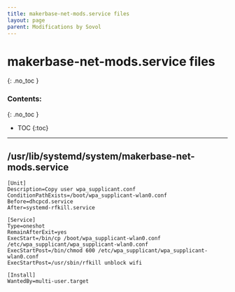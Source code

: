 ```yaml
---
title: makerbase-net-mods.service files
layout: page
parent: Modifications by Sovol
---
```

# makerbase-net-mods.service files
{: .no_toc }
### Contents:
{: .no_toc }
- TOC
{:toc}
----

## /usr/lib/systemd/system/makerbase-net-mods.service
```
[Unit]
Description=Copy user wpa_supplicant.conf
ConditionPathExists=/boot/wpa_supplicant-wlan0.conf
Before=dhcpcd.service
After=systemd-rfkill.service

[Service]
Type=oneshot
RemainAfterExit=yes
ExecStart=/bin/cp /boot/wpa_supplicant-wlan0.conf /etc/wpa_supplicant/wpa_supplicant-wlan0.conf
ExecStartPost=/bin/chmod 600 /etc/wpa_supplicant/wpa_supplicant-wlan0.conf
ExecStartPost=/usr/sbin/rfkill unblock wifi

[Install]
WantedBy=multi-user.target
```

